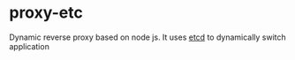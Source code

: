 proxy-etc
=========

Dynamic reverse proxy based on node js.  It uses [etcd](https://github.com/coreos/etcd) to dynamically switch application 
